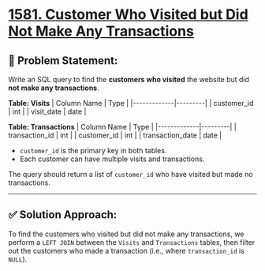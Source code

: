 # [1581. Customer Who Visited but Did Not Make Any Transactions](https://leetcode.com/problems/customer-who-visited-but-did-not-make-any-transactions/)

## 🧠 Problem Statement:
Write an SQL query to find the **customers who visited** the website but did **not make any transactions**.

**Table: Visits**
| Column Name | Type    |
|-------------|---------|
| customer_id | int     |
| visit_date  | date    |

**Table: Transactions**
| Column Name | Type    |
|-------------|---------|
| transaction_id | int |
| customer_id   | int |
| transaction_date | date |

- `customer_id` is the primary key in both tables.
- Each customer can have multiple visits and transactions.

The query should return a list of `customer_id` who have visited but made no transactions.

---

## ✅ Solution Approach:
To find the customers who visited but did not make any transactions, we perform a `LEFT JOIN` between the `Visits` and `Transactions` tables, then filter out the customers who made a transaction (i.e., where `transaction_id` is `NULL`).
